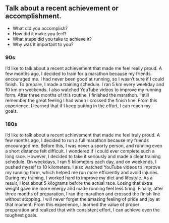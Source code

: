 ## Talk about a recent achievement or accomplishment.
- What did you accomplish?
- How did it make you feel?
- What steps did you take to achieve it?
- Why was it important to you?

### 90s
I’d like to talk about a recent achievement that made me feel really proud.
A few months ago, I decided to train for a marathon because my friends encouraged me.
I had never been good at running, so I wasn’t sure if I could finish.
To prepare, I made a training schedule.
I ran 5 km every weekday and 10 km on weekends.
I also watched YouTube videos to improve my running form.
After three months of this routine, I finished the marathon.
I still remember the great feeling I had when I crossed the finish line.
From this experience, I learned that if I keep putting in the effort, I can reach my goals.

### 180s
I’d like to talk about a recent achievement that made me feel truly proud.
A few months ago, I decided to run a full marathon because my friends encouraged me.
Before this, I was never a sporty person, and running even a short distance felt difficult.
I wondered if I could ever complete such a long race.
However, I decided to take it seriously and made a clear training schedule.
On weekdays, I ran 5 kilometers each day, and on weekends, I pushed myself to 10 kilometers.
I also watched YouTube videos to improve my running form, which helped me run more efficiently and avoid injuries.
During my training, I worked hard to improve my diet and lifestyle.
As a result, I lost about 5 kilograms before the actual race.
Losing that extra weight gave me more energy and made running feel less tiring.
Finally, after three months of preparation, I ran the marathon and crossed the finish line without stopping.
I will never forget the amazing feeling of pride and joy at that moment.
From this experience, I learned the value of proper preparation and realized that with consistent effort, I can achieve even the toughest goals.

